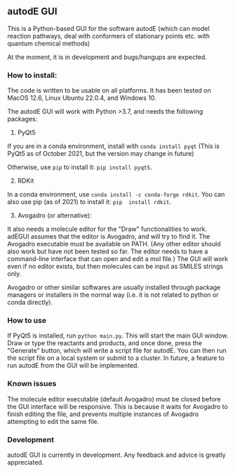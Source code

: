 ## autodE GUI

This is a Python-based GUI for the software autodE (which can model reaction pathways, deal with conformers of stationary points etc.
with quantum chemical methods)

At the moment, it is in development and bugs/hangups are expected.

### How to install:

The code is written to be usable on all platforms. It has been tested on MacOS 12.6, Linux Ubuntu 22.0.4, and Windows 10.

The autodE GUI will work with Python >3.7, and needs the following packages:

1. PyQt5

If you are in a conda environment, install with `conda install pyqt` (This is PyQt5 as of October 2021, but the version
may change in future)

Otherwise, use `pip` to install it: `pip install pyqt5`.

2. RDKit

In a conda environment, use `conda install -c conda-forge rdkit`. You can also use pip (as of 2021) to install it: `pip 
install rdkit`.

3. Avogadro (or alternative):

It also needs a molecule editor for the "Draw" functionalities to work. adEGUI assumes that the editor is Avogadro, and 
will try to find it. The Avogadro executable must be available on PATH. (Any other editor should also work but have not
been tested so far. The editor needs to have a command-line interface that can open and edit a mol file.) The GUI
will work even if no editor exists, but then molecules can be input as SMILES strings only.

Avogadro or other similar softwares are usually installed through package managers or installers in the normal way (i.e.
it is not related to python or conda directly).

### How to use
If PyQt5 is installed, run `python main.py`. This will start the main GUI window. Draw or type the reactants and products,
and once done, press the "Generate" button, which will write a script file for autodE. You can then run the script file 
on a local system or submit to a cluster. In future, a feature to run autodE from the GUI will be implemented.

### Known issues
The molecule editor executable (default Avogadro) must be closed before the GUI interface will be responsive. This is
because it waits for Avogadro to finish editing the file, and prevents multiple instances of Avogadro attempting to edit
the same file.

### Development
autodE GUI is currently in development. Any feedback and advice is greatly appreciated.